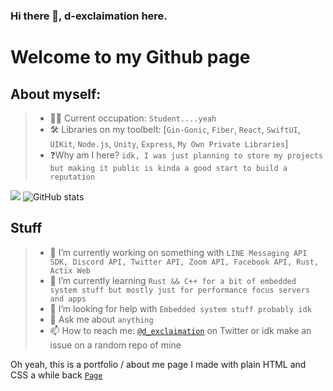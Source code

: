 ### Hi there 👋, d-exclaimation here.

# Welcome to my Github page

## About myself:
> - 🧑‍💻 Current occupation: `Student....yeah`
> - 🛠 Libraries on my toolbelt: [`Gin-Gonic`, `Fiber`, `React`, `SwiftUI`, `UIKit`, `Node.js`, `Unity`, `Express`, `My Own Private Libraries`]
> - ❓Why am I here? `idk, I was just planning to store my projects but making it public is kinda a good start to build a reputation`

![](https://visitor-badge.laobi.icu/badge?page_id=d-exclaimation.d-exclaimation)
![GitHub stats](https://github-readme-stats.vercel.app/api?username=d-exclaimation&show_icons=true&theme=tokyonight)

## Stuff
> - 🔭 I’m currently working on something with `LINE Messaging API SDK, Discord API, Twitter API, Zoom API, Facebook API, Rust, Actix Web`
> - 🌱 I’m currently learning `Rust && C++ for a bit of embedded system stuff but mostly just for performance focus servers and apps`
> - 🤔 I’m looking for help with `Embedded system stuff probably idk`
> - 💬 Ask me about `anything`
> - 📫 How to reach me: [`@d_exclaimation`](https://twitter.com/d_exclaimation) on Twitter or idk make an issue on a random repo of mine

Oh yeah, this is a portfolio / about me page I made with plain HTML and CSS a while back [`Page`](https://exclaimation-portfolio.netlify.app/)
